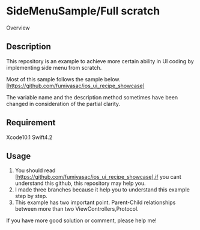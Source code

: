 SideMenuSample/Full scratch
====

Overview

## Description
This repository is an example to achieve more certain ability in UI coding by implementing side menu from scratch.

Most of this sample follows the sample below. 
[https://github.com/fumiyasac/ios_ui_recipe_showcase]

The variable name and the description method sometimes have been changed in consideration of the partial clarity.

## Requirement
Xcode10.1
Swift4.2

## Usage
1. You should read [https://github.com/fumiyasac/ios_ui_recipe_showcase].if you cant understand this github, this repository may help you.
2. I made three branches because it help you to understand this example step by step.
3. This example has two important point. Parent-Child relationships between more than two ViewControllers,Protocol.

If you have more good solution or comment, please help me! 
